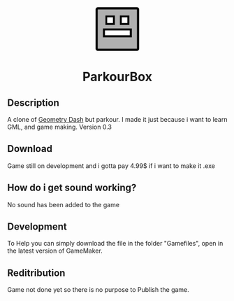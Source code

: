 <div align="center">
<img src="./logo/logo.png" width="100" height="100" alt="The Geomery dash Gray block as the logo">

# ParkourBox
</div>

## Description
A clone of [Geometry Dash](https://geometrydash.io/) but parkour. I made it just because i want to learn GML, and game making. Version 0.3

## Download

Game still on development and i gotta pay 4.99$ if i want to make it .exe

## How do i get sound working?

No sound has been added to the game

## Development

To Help you can simply download the file in the folder "Gamefiles", open in the latest version of GameMaker.

## Reditribution

Game not done yet so there is no purpose to Publish the game.
